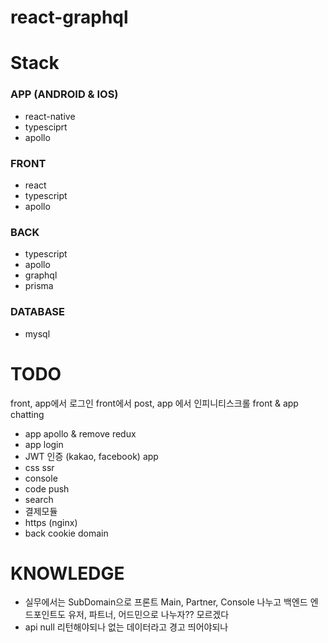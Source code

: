 # react-graphql

# Stack
### APP (ANDROID & IOS)
- react-native
- typesciprt
- apollo

### FRONT
- react
- typescript
- apollo

### BACK
- typescript
- apollo
- graphql
- prisma

### DATABASE
- mysql

# TODO
front, app에서 로그인 front에서 post, app 에서 인피니티스크롤 front & app chatting
- app apollo & remove redux
- app login
- JWT 인증 (kakao, facebook) app
- css ssr
- console
- code push
- search
- 결제모듈
- https (nginx)
- back cookie domain

# KNOWLEDGE
- 실무에서는 SubDomain으로 프론트 Main, Partner, Console 나누고 백엔드 엔드포인트도 유저, 파트너, 어드민으로 나누자?? 모르겠다
- api null 리턴해야되나 없는 데이터라고 경고 띄어야되나